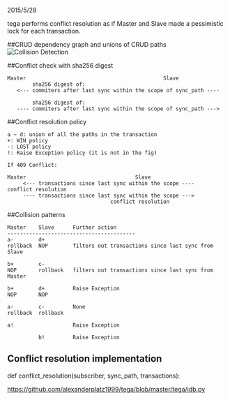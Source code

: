 2015/5/28

tega performs conflict resolution as if Master and Slave made a pessimistic lock for each transaction.

##CRUD dependency graph and unions of CRUD paths
![Collision Detection](https://docs.google.com/drawings/d/13Ex1I9KGIyU8U-HRMXOocjiLAjKfZbG01cxapEf46jc/pub?w=960&h=491)

##Conflict check with sha256 digest
```
Master                                            Slave
        sha256 digest of:
   <--- commiters after last sync within the scope of sync_path ----

        sha256 digest of:
   ---- commiters after last sync within the scope of sync_path --->
```
##Conflict resolution policy
```
a ~ d: union of all the paths in the transaction
+: WIN policy
-: LOST policy
!: Raise Exception policy (it is not in the fig)

If 409 Conflict:

Master                                   Slave
     <--- transactions since last sync within the scope ----
conflict resolution
     ---- transactions since last sync within the scope --->
                                 conflict resolution                      

```

##Collision patterns
```
Master    Slave      Further action
-----------------------------------------
a-        d+
rollback  NOP        filters out transactions since last sync from Slave

b+        c-
NOP       rollback   filters out transactions since last sync from Master

b+        d+         Raise Exception
NOP       NOP

a-        c-         None
rollback  rollback

a!                   Raise Exception

          b!         Raise Exception
```

## Conflict resolution implementation

def conflict_resolution(subscriber, sync_path, transactions):

https://github.com/alexanderplatz1999/tega/blob/master/tega/idb.py
